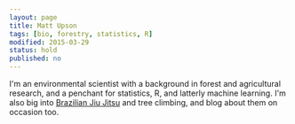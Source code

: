 ```yaml
---
layout: page
title: Matt Upson
tags: [bio, forestry, statistics, R]
modified: 2015-03-29
status: hold
published: no
---
```


I'm an environmental scientist with a background in forest and agricultural research, and a penchant for statistics, R, and latterly machine learning. I'm also big into [Brazilian Jiu Jitsu](http://en.wikipedia.org/wiki/Brazilian_jiu-jitsu) and tree climbing, and blog about them on occasion too. 
